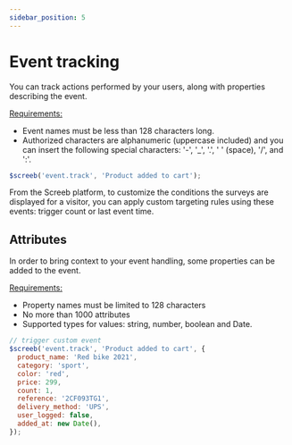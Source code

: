 ```yaml
---
sidebar_position: 5
---
```


# Event tracking

You can track actions performed by your users, along with properties describing the event.

<u>Requirements:</u>

* Event names must be less than 128 characters long.
* Authorized characters are alphanumeric (uppercase included) and you can insert the following special characters: '-', '_', '.', ' ' (space), '/', and ':'.

```js
$screeb('event.track', 'Product added to cart');
```

From the Screeb platform, to customize the conditions the surveys are displayed for a visitor, you can apply custom targeting rules using these events: trigger count or last event time.

## Attributes

In order to bring context to your event handling, some properties can be added to the event.

<u>Requirements:</u>

* Property names must be limited to 128 characters
* No more than 1000 attributes
* Supported types for values: string, number, boolean and Date.

```js
// trigger custom event
$screeb('event.track', 'Product added to cart', {
  product_name: 'Red bike 2021',
  category: 'sport',
  color: 'red',
  price: 299,
  count: 1,
  reference: '2CF093TG1',
  delivery_method: 'UPS',
  user_logged: false,
  added_at: new Date(),
});
```
